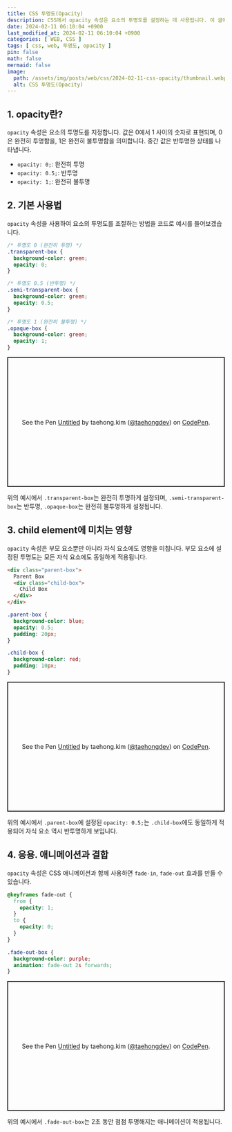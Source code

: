 ```yaml
---
title: CSS 투명도(Opacity)
description: CSS에서 opacity 속성은 요소의 투명도를 설정하는 데 사용됩니다. 이 글에서는 opacity 속성에 대해 설명합니다.
date: 2024-02-11 06:10:04 +0900
last_modified_at: 2024-02-11 06:10:04 +0900
categories: [ WEB, CSS ]
tags: [ css, web, 투명도, opacity ]
pin: false
math: false
mermaid: false
image:
  path: /assets/img/posts/web/css/2024-02-11-css-opacity/thumbnail.webp
  alt: CSS 투명도(Opacity)
---
```


## 1. opacity란?

`opacity` 속성은 요소의 투명도를 지정합니다. 값은 0에서 1 사이의 숫자로 표현되며, 0은 완전히 투명함을, 1은 완전히 불투명함을 의미합니다. 중간 값은 반투명한 상태를 나타냅니다.

- `opacity: 0;`: 완전히 투명
- `opacity: 0.5;`: 반투명
- `opacity: 1;`: 완전히 불투명

## 2. 기본 사용법

`opacity` 속성을 사용하여 요소의 투명도를 조절하는 방법을 코드로 예시를 들어보겠습니다.

```css
/* 투명도 0 (완전히 투명) */
.transparent-box {
  background-color: green;
  opacity: 0;
}

/* 투명도 0.5 (반투명) */
.semi-transparent-box {
  background-color: green;
  opacity: 0.5;
}

/* 투명도 1 (완전히 불투명) */
.opaque-box {
  background-color: green;
  opacity: 1;
}
```

<p class="codepen" data-height="300" data-default-tab="css,result" data-slug-hash="rNgKJgy" data-pen-title="Untitled" data-user="taehongdev" style="height: 300px; box-sizing: border-box; display: flex; align-items: center; justify-content: center; border: 2px solid; margin: 1em 0; padding: 1em;">
  <span>See the Pen <a href="https://codepen.io/taehongdev/pen/rNgKJgy">
  Untitled</a> by taehong.kim (<a href="https://codepen.io/taehongdev">@taehongdev</a>)
  on <a href="https://codepen.io">CodePen</a>.</span>
</p>

위의 예시에서 `.transparent-box`는 완전히 투명하게 설정되며, `.semi-transparent-box`는 반투명, `.opaque-box`는 완전히 불투명하게 설정됩니다.

## 3. child element에 미치는 영향

`opacity` 속성은 부모 요소뿐만 아니라 자식 요소에도 영향을 미칩니다. 부모 요소에 설정된 투명도는 모든 자식 요소에도 동일하게 적용됩니다.

```html
<div class="parent-box">
  Parent Box
  <div class="child-box">
    Child Box
  </div>
</div>
```

```css
.parent-box {
  background-color: blue;
  opacity: 0.5;
  padding: 20px;
}

.child-box {
  background-color: red;
  padding: 10px;
}
```

<p class="codepen" data-height="300" data-default-tab="css,result" data-slug-hash="pomKLzy" data-pen-title="Untitled" data-user="taehongdev" style="height: 300px; box-sizing: border-box; display: flex; align-items: center; justify-content: center; border: 2px solid; margin: 1em 0; padding: 1em;">
  <span>See the Pen <a href="https://codepen.io/taehongdev/pen/pomKLzy">
  Untitled</a> by taehong.kim (<a href="https://codepen.io/taehongdev">@taehongdev</a>)
  on <a href="https://codepen.io">CodePen</a>.</span>
</p>

위의 예시에서 `.parent-box`에 설정된 `opacity: 0.5;`는 `.child-box`에도 동일하게 적용되어 자식 요소 역시 반투명하게 보입니다.

## 4. 응용. 애니메이션과 결합

`opacity` 속성은 CSS 애니메이션과 함께 사용하면 `fade-in`, `fade-out` 효과를 만들 수 있습니다.

```css
@keyframes fade-out {
  from {
    opacity: 1;
  }
  to {
    opacity: 0;
  }
}

.fade-out-box {
  background-color: purple;
  animation: fade-out 2s forwards;
}
```

<p class="codepen" data-height="300" data-default-tab="css,result" data-slug-hash="PovaRov" data-pen-title="Untitled" data-user="taehongdev" style="height: 300px; box-sizing: border-box; display: flex; align-items: center; justify-content: center; border: 2px solid; margin: 1em 0; padding: 1em;">
  <span>See the Pen <a href="https://codepen.io/taehongdev/pen/PovaRov">
  Untitled</a> by taehong.kim (<a href="https://codepen.io/taehongdev">@taehongdev</a>)
  on <a href="https://codepen.io">CodePen</a>.</span>
</p>

위의 예시에서 `.fade-out-box`는 2초 동안 점점 투명해지는 애니메이션이 적용됩니다.

<script async src="https://cpwebassets.codepen.io/assets/embed/ei.js"></script>
